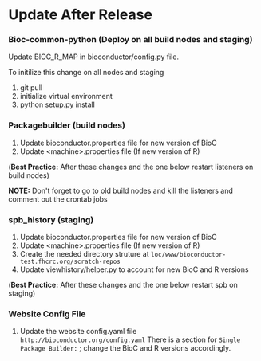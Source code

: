 Update After Release
====================
### Bioc-common-python (Deploy on all build nodes and staging)

Update BIOC_R_MAP in bioconductor/config.py file.

To initilize this change on all nodes and staging

1. git pull
2. initialize virtual environment
3. python setup.py install

### Packagebuilder (build nodes)

1. Update bioconductor.properties file for new version of BioC
2. Update \<machine\>.properties file (If new version of R)

(**Best Practice:** After these changes and the one below restart listeners on build nodes)

**NOTE:** Don't forget to go to old build nodes and kill the listeners and comment
out the crontab jobs

### spb_history (staging)

1. Update bioconductor.properties file for new version of BioC
2. Update \<machine\>.properties file (If new version of R)
3. Create the needed directory struture at
`loc/www/bioconductor-test.fhcrc.org/scratch-repos`
4. Update viewhistory/helper.py to account for new BioC and R versions

(**Best Practice:** After these changes and the one below restart spb on staging)

### Website Config File

1. Update the website config.yaml file `http://bioconductor.org/config.yaml`
There is a section for `Single Package Builder:` ; change the BioC and R
versions accordingly.